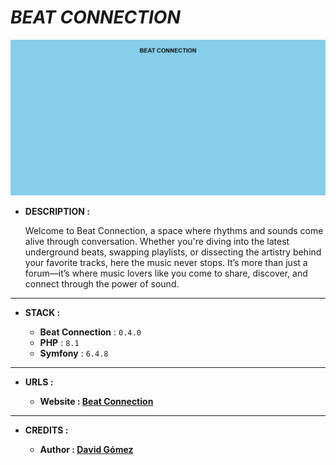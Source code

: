 # _BEAT CONNECTION_

![THUMBNAIL](resources/img/Thumbnail.png)

- **DESCRIPTION :**

  Welcome to Beat Connection, a space where rhythms and sounds come alive through conversation. Whether you're diving into the latest underground beats, swapping playlists, or dissecting the artistry behind your favorite tracks, here the music never stops. It’s more than just a forum—it’s where music lovers like you come to share, discover, and connect through the power of sound.

---

- **STACK :**

  - **Beat Connection** : `0.4.0`
  - **PHP** : `8.1`
  - **Symfony** : `6.4.8`

---

- **URLS :**

  - **Website : [Beat Connection](https://dagt-beat-connection.zeabur.app)**

---

- **CREDITS :**

  - **Author : [David Gómez](https://github.com/DavidGomezToca)**
